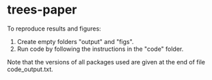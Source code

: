 # trees-paper

To reproduce results and figures:
1. Create empty folders "output" and "figs".
2. Run code by following the instructions in the "code" folder.

Note that the versions of all packages used are given at the end of file code_output.txt.

